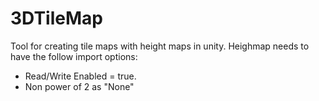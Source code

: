 # 3DTileMap
 Tool for creating tile maps with height maps in unity.
 Heighmap needs to have the follow import options:
 * Read/Write Enabled = true.
 * Non power of 2 as "None"
